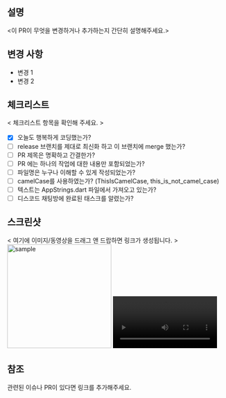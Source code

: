 ## 설명
<이 PR이 무엇을 변경하거나 추가하는지 간단히 설명해주세요.>

## 변경 사항

- 변경 1
- 변경 2

## 체크리스트
< 체크리스트 항목을 확인해 주세요. >

- [x] 오늘도 행복하게 코딩했는가?
- [ ] release 브랜치를 제대로 최신화 하고 이 브랜치에 merge 했는가?
- [ ] PR 제목은 명확하고 간결한가?
- [ ] PR 에는 하나의 작업에 대한 내용만 포함되었는가?
- [ ] 파일명은 누구나 이해할 수 있게 작성되었는가?
- [ ] camelCase를 사용하였는가? (ThisIsCamelCase, this_is_not_camel_case)
- [ ] 텍스트는 AppStrings.dart 파일에서 가져오고 있는가?
- [ ] 디스코드 채팅방에 완료된 태스크를 알렸는가?

## 스크린샷
< 여기에 이미지/동영상을 드래그 앤 드랍하면 링크가 생성됩니다. > 
<img alt="sample" width="240" src="여기에 링크를 추가해주세요">
<video alt="sample" width="240" src="여기에 링크를 추가해주세요">

## 참조

관련된 이슈나 PR이 있다면 링크를 추가해주세요.

